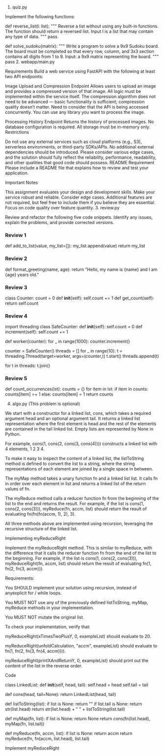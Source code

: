 1. quiz.py

Implement the following functions:

def reverse_list(l: list):
    """
    Reverse a list without using any built-in functions.
    The function should return a reversed list.
    Input l is a list that may contain any type of data.
    """
    pass
 
def solve_sudoku(matrix):
    """
    Write a program to solve a 9x9 Sudoku board.
    The board must be completed so that every row, column, and 3x3 section
    contains all digits from 1 to 9.
    Input: a 9x9 matrix representing the board.
    """
    pass
2. webapp/main.py

Requirements
Build a web service using FastAPI with the following at least two API endpoints:

Image Upload and Compression Endpoint
Allows users to upload an image and provides a compressed version of that image.
All logic must be implemented within the service itself.
The compression algorithm does not need to be advanced — basic functionality is sufficient; compression quality doesn’t matter.
Need to consider that the API is being accessed concurrently.
You can use any library you want to process the image.

Processing History Endpoint
Returns the history of processed images.
No database configuration is required.
All storage must be in-memory only.
Restrictions

Do not use any external services such as cloud platforms (e.g., S3), serverless environments, or third-party SDKs/APIs.
No additional external dependencies should be introduced.
Please consider various edge cases, and the solution should fully reflect the reliability, performance, readability, and other qualities that good code should possess.
README Requirement
Please include a README file that explains how to review and test your application.

Important Notes

This assignment evaluates your design and development skills.
Make your service robust and reliable. Consider edge cases.
Additional features are not required, but feel free to include them if you believe they are essential.
Focus on code quality over feature quantity.
3. review.py

Review and refactor the following five code snippets. Identify any issues, explain the problems, and provide corrected versions.

### Review 1
def add_to_list(value, my_list=[]):
    my_list.append(value)
    return my_list
 
### Review 2
def format_greeting(name, age):
    return "Hello, my name is {name} and I am {age} years old."
 
### Review 3
class Counter:
    count = 0
    def __init__(self):
        self.count += 1
    def get_count(self):
        return self.count
 
### Review 4
import threading
class SafeCounter:
    def __init__(self):
        self.count = 0
    def increment(self):
        self.count += 1
 
def worker(counter):
    for _ in range(1000):
        counter.increment()
 
counter = SafeCounter()
threads = []
for _ in range(10):
    t = threading.Thread(target=worker, args=(counter,))
    t.start()
    threads.append(t)
 
for t in threads:
    t.join()
 
### Review 5
def count_occurrences(lst):
    counts = {}
    for item in lst:
        if item in counts:
            counts[item] =+ 1
        else:
            counts[item] = 1
    return counts


4. algo.py (This problem is optional)

We start with a constructor for a linked list, cons, which takes a required argument head and an optional argument tail. It returns a linked list representation where the first element is head and the rest of the elements are contained in the tail linked list. Empty lists are represented by None in Python.

 

For example, cons(1, cons(2, cons(3, cons(4)))) constructs a linked list with 4 elements, 1 2 3 4.

 

To make it easy to inspect the content of a linked list, the listToString method is defined to convert the list to a string, where the string representations of each element are joined by a single space in between.

 

The myMap method takes a unary function fn and a linked list list. It calls fn in order over each element in list and returns a linked list of the return values of fn.

 

The myReduce method calls a reducer function fn from the beginning of the list to the end and returns the result. For example, if the list is cons(1, cons(2, cons(3))), myReduce(fn, accm, list) should return the result of evaluating fn(fn(fn(accm, 1), 2), 3).

 

All three methods above are implemented using recursion, leveraging the recursive structure of the linked list.

 

Implementing myReduceRight

 

Implement the myReduceRight method. This is similar to myReduce, with the difference that it calls the reducer function fn from the end of the list to the beginning. For example, if the list is cons(1, cons(2, cons(3))), myReduceRight(fn, accm, list) should return the result of evaluating fn(1, fn(2, fn(3, accm))).

 

Requirements:

You SHOULD implement your solution using recursion, instead of anyexplicit for / while loops.

You MUST NOT use any of the previously defined listToString, myMap, myReduce methods in your implementation.

You MUST NOT mutate the original list.

 

To check your implementation, verify that:

myReduceRight(xTimesTwoPlusY, 0, exampleList) should evaluate to 20.

myReduceRight(unfoldCalculation, "accm", exampleList) should evaluate to fn(1, fn(2, fn(3, fn(4, accm)))).

myReduceRight(printXAndReturnY, 0, exampleList) should print out the content of the list in the reverse order.

Code

 

class LinkedList:
    def __init__(self, head, tail):
        self.head = head
        self.tail = tail

def cons(head, tail=None):
    return LinkedList(head, tail)

def listToString(list):
    if list is None:
        return ""
    if list.tail is None:
        return str(list.head)
    return str(list.head) + " " + listToString(list.tail)

def myMap(fn, list):
    if list is None:
        return None
    return cons(fn(list.head), myMap(fn, list.tail))

def myReduce(fn, accm, list):
    if list is None:
        return accm
    return myReduce(fn, fn(accm, list.head), list.tail)

 
Implement myReduceRight
